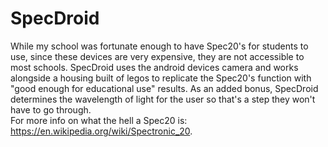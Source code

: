 # SpecDroid
While my school was fortunate enough to have Spec20's for students to use, since these devices are very expensive, they are not accessible to most schools. SpecDroid uses the android devices camera and works alongside a housing built of legos to replicate the Spec20's function with "good enough for educational use" results. As an added bonus, SpecDroid determines the wavelength of light for the user so that's a step they won't have to go through.  
For more info on what the hell a Spec20 is: https://en.wikipedia.org/wiki/Spectronic_20. 
